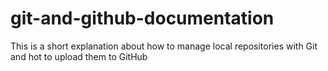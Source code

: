 # git-and-github-documentation
This is a short explanation about how to manage local repositories with Git and hot to upload them to GitHub
